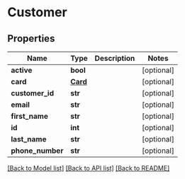 # Customer

## Properties
Name | Type | Description | Notes
------------ | ------------- | ------------- | -------------
**active** | **bool** |  | [optional] 
**card** | [**Card**](Card.md) |  | [optional] 
**customer_id** | **str** |  | [optional] 
**email** | **str** |  | [optional] 
**first_name** | **str** |  | [optional] 
**id** | **int** |  | [optional] 
**last_name** | **str** |  | [optional] 
**phone_number** | **str** |  | [optional] 

[[Back to Model list]](../README.md#documentation-for-models) [[Back to API list]](../README.md#documentation-for-api-endpoints) [[Back to README]](../README.md)


